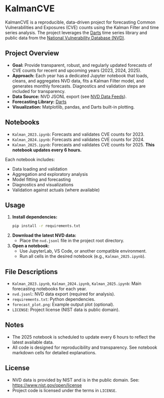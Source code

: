 # KalmanCVE

KalmanCVE is a reproducible, data-driven project for forecasting Common Vulnerabilities and Exposures (CVE) counts using the Kalman Filter and time series analysis. The project leverages the [Darts](https://unit8co.github.io/darts/) time series library and public data from the [National Vulnerability Database (NVD)](https://nvd.nist.gov/vuln/data-feeds).

## Project Overview
- **Goal:** Provide transparent, robust, and regularly updated forecasts of CVE counts for recent and upcoming years (2023, 2024, 2025).
- **Approach:** Each year has a dedicated Jupyter notebook that loads, cleans, and aggregates NVD data, fits a Kalman Filter model, and generates monthly forecasts. Diagnostics and validation steps are included for transparency.
- **Data Source:** NVD JSONL export (see [NVD Data Feeds](https://nvd.nist.gov/vuln/data-feeds)).
- **Forecasting Library:** [Darts](https://unit8co.github.io/darts/)
- **Visualization:** Matplotlib, pandas, and Darts built-in plotting.

## Notebooks
- `Kalman_2023.ipynb`: Forecasts and validates CVE counts for 2023.
- `Kalman_2024.ipynb`: Forecasts and validates CVE counts for 2024.
- `Kalman_2025.ipynb`: Forecasts and validates CVE counts for 2025. **This notebook updates every 6 hours.**

Each notebook includes:
- Data loading and validation
- Aggregation and exploratory analysis
- Model fitting and forecasting
- Diagnostics and visualizations
- Validation against actuals (where available)

## Usage
1. **Install dependencies:**
   ```bash
   pip install -r requirements.txt
   ```
2. **Download the latest NVD data:**
   - Place the `nvd.jsonl` file in the project root directory.
3. **Open a notebook:**
   - Use JupyterLab, VS Code, or another compatible environment.
   - Run all cells in the desired notebook (e.g., `Kalman_2025.ipynb`).

## File Descriptions
- `Kalman_2023.ipynb`, `Kalman_2024.ipynb`, `Kalman_2025.ipynb`: Main forecasting notebooks for each year.
- `nvd.jsonl`: NVD data export (required for analysis).
- `requirements.txt`: Python dependencies.
- `forecast_plot.png`: Example output plot (optional).
- `LICENSE`: Project license (NIST data is public domain).

## Notes
- The 2025 notebook is scheduled to update every 6 hours to reflect the latest available data.
- All code is designed for reproducibility and transparency. See notebook markdown cells for detailed explanations.

## License
- NVD data is provided by NIST and is in the public domain. See: https://www.nist.gov/open/license
- Project code is licensed under the terms in `LICENSE`.